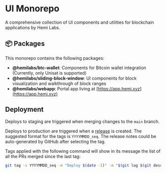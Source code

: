 # UI Monorepo

A comprehensive collection of UI components and utilities for blockchain applications by Hemi Labs.

## 📦 Packages

This monorepo contains the following packages:

- **@hemilabs/btc-wallet**: Components for Bitcoin wallet integration (Currently, only Unisat is supported)
- **@hemilabs/sliding-block-window**: UI components for block visualization and walkthrough of block ranges
- **@hemilabs/webapp**: Portal app living at [https://app.hemi.xyz](https://app.hemi.xyz)

## Deployment

Deploys to staging are triggered when merging changes to the `main` branch.

Deploys to production are triggered when a [release](https://github.com/hemilabs/ui-monorepo/releases/new) is created.
The suggested format for the tags is `YYYYMMDD_seq`.
The release notes could be auto-generated by GitHub after selecting the tag.

Tags applied with the following command will show in its message the list of all the PRs merged since the last tag:

```sh
git tag -s YYYYMMDD_seq -m "Deploy $(date -I)" -m "$(git log $(git describe --abbrev=0 --tags)..HEAD --oneline | grep Merge)"
```
